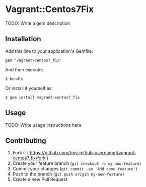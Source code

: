 # Vagrant::Centos7Fix

TODO: Write a gem description

## Installation

Add this line to your application's Gemfile:

    gem 'vagrant-centos7_fix'

And then execute:

    $ bundle

Or install it yourself as:

    $ gem install vagrant-centos7_fix

## Usage

TODO: Write usage instructions here

## Contributing

1. Fork it ( https://github.com/[my-github-username]/vagrant-centos7_fix/fork )
2. Create your feature branch (`git checkout -b my-new-feature`)
3. Commit your changes (`git commit -am 'Add some feature'`)
4. Push to the branch (`git push origin my-new-feature`)
5. Create a new Pull Request
